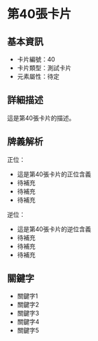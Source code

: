 # 第40張卡片

## 基本資訊
- 卡片編號：40
- 卡片類型：測試卡片
- 元素屬性：待定

## 詳細描述
這是第40張卡片的描述。

## 牌義解析
正位：
- 這是第40張卡片的正位含義
- 待補充
- 待補充
- 待補充

逆位：
- 這是第40張卡片的逆位含義
- 待補充
- 待補充
- 待補充

## 關鍵字
- 關鍵字1
- 關鍵字2
- 關鍵字3
- 關鍵字4
- 關鍵字5
